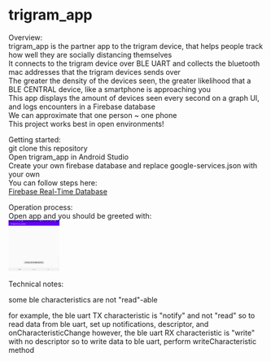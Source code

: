 # trigram_app

Overview:  
trigram_app is the partner app to the trigram device, that helps people track how well they are socially distancing themselves     
It connects to the trigram device over BLE UART and collects the bluetooth mac addresses that the trigram devices sends over    
The greater the density of the devices seen, the greater likelihood that a BLE CENTRAL device, like a smartphone is approaching you    
This app displays the amount of devices seen every second on a graph UI, and logs encounters in a Firebase database  
We can approximate that one person ~ one phone  
This project works best in open environments!    

Getting started:      
git clone this repository      
Open trigram_app in Android Studio    
Create your own firebase database and replace google-services.json with your own    
You can follow steps here:    
[Firebase Real-Time Database](https://firebase.google.com/docs/database/android/start)    

Operation process:    
Open app and you should be greeted with:  
<img src="https://github.com/daxlar/trigram_app/blob/master/pictures/greeting.jpg" width="100" height="100">  

   
Technical notes:  

some ble characteristics are not "read"-able

for example, the ble uart TX characteristic is "notify" and not "read"
so to read data from ble uart, set up notifications, descriptor, and onCharacteristicChange
however, the ble uart RX characteristic is "write" with no descriptor
so to write data to ble uart, perform writeCharacteristic method

